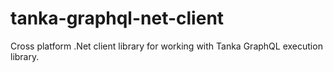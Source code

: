 # tanka-graphql-net-client
Cross platform .Net client library for working with Tanka GraphQL execution library.
